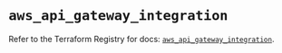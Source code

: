 # `aws_api_gateway_integration`

Refer to the Terraform Registry for docs: [`aws_api_gateway_integration`](https://registry.terraform.io/providers/hashicorp/aws/5.56.0/docs/resources/api_gateway_integration).
